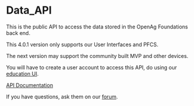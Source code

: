 # Data_API

This is the public API to access the data stored in the OpenAg Foundations back end.

This 4.0.1 version only supports our User Interfaces and PFCS.

The next version may support the community built MVP and other devices.

You will have to create a user account to access this API, do using our [education UI](https://openag-v1.appspot.com/).

[API Documentation](https://dataapiv40-dot-openag-v1.appspot.com)

If you have questions, ask them on our [forum](https://forum.openag.media.mit.edu/).


